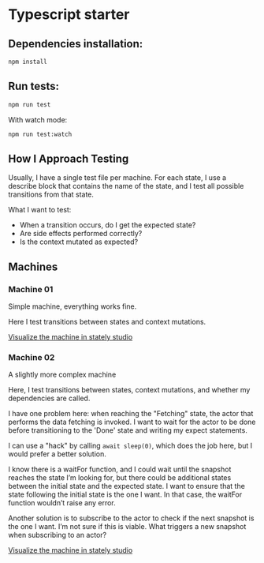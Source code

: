 # Typescript starter

## Dependencies installation:

```bash
npm install
```

## Run tests:

```bash
npm run test
```

With watch mode:

```bash
npm run test:watch
```

## How I Approach Testing

Usually, I have a single test file per machine. For each state, I use a describe block that contains the name of the state, and I test all possible transitions from that state.

What I want to test:

- When a transition occurs, do I get the expected state?
- Are side effects performed correctly?
- Is the context mutated as expected?

## Machines

### Machine 01

Simple machine, everything works fine.

Here I test transitions between states and context mutations.

[Visualize the machine in stately studio](https://stately.ai/registry/editor/162d254d-65fc-48fe-9fa4-7b272a29988d?machineId=d257b799-d4d3-46b1-aba4-2f2d85be7a79)

### Machine 02

A slightly more complex machine

Here, I test transitions between states, context mutations, and whether my dependencies are called.

I have one problem here: when reaching the "Fetching" state, the actor that performs the data fetching is invoked. I want to wait for the actor to be done before transitioning to the 'Done' state and writing my expect statements.

I can use a "hack" by calling `await sleep(0)`, which does the job here, but I would prefer a better solution.

I know there is a waitFor function, and I could wait until the snapshot reaches the state I’m looking for, but there could be additional states between the initial state and the expected state. I want to ensure that the state following the initial state is the one I want. In that case, the waitFor function wouldn’t raise any error.

Another solution is to subscribe to the actor to check if the next snapshot is the one I want. I’m not sure if this is viable. What triggers a new snapshot when subscribing to an actor?

[Visualize the machine in stately studio](https://stately.ai/registry/editor/162d254d-65fc-48fe-9fa4-7b272a29988d?mode=design&machineId=d147dc34-dcfa-465c-b649-85e16c080f71)
